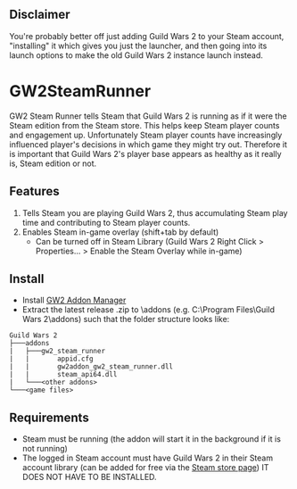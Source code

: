 ## Disclaimer

You're probably better off just adding Guild Wars 2 to your Steam account, "installing" it which gives you just the launcher, and then going into its launch options to make the old Guild Wars 2 instance launch instead.

# GW2SteamRunner

GW2 Steam Runner tells Steam that Guild Wars 2 is running as if it were the Steam edition from the Steam store. This helps keep Steam player counts and engagement up. Unfortunately Steam player counts have increasingly influenced player's decisions in which game they might try out. Therefore it is important that Guild Wars 2's player base appears as healthy as it really is, Steam edition or not.

## Features
1. Tells Steam you are playing Guild Wars 2, thus accumulating Steam play time and contributing to Steam player counts.
2. Enables Steam in-game overlay (shift+tab by default)
   - Can be turned off in Steam Library (Guild Wars 2 Right Click > Properties... > Enable the Steam Overlay while in-game)

## Install
- Install [GW2 Addon Manager](https://github.com/gw2-addon-loader/GW2-Addon-Manager)
- Extract the latest release .zip to <your install folder>\addons (e.g. C:\Program Files\Guild Wars 2\addons) such that the folder structure looks like:
```
Guild Wars 2
├───addons
|   ├───gw2_steam_runner
|   |       appid.cfg
|   |       gw2addon_gw2_steam_runner.dll
|   |       steam_api64.dll
|   └───<other addons>
└───<game files>
```


## Requirements
- Steam must be running (the addon will start it in the background if it is not running)
- The logged in Steam account must have Guild Wars 2 in their Steam account library (can be added for free via the [Steam store page](https://store.steampowered.com/app/1284210/Guild_Wars_2/)) IT DOES NOT HAVE TO BE INSTALLED.

